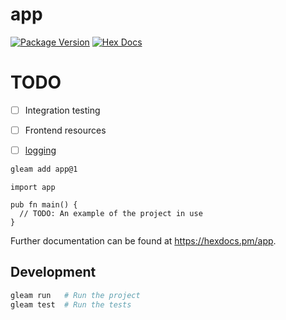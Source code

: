 # app

[![Package Version](https://img.shields.io/hexpm/v/app)](https://hex.pm/packages/app)
[![Hex Docs](https://img.shields.io/badge/hex-docs-ffaff3)](https://hexdocs.pm/app/)


# TODO
- [ ] Integration testing
- [ ] Frontend resources
- [ ] [logging](https://hexdocs.pm/flash/)


```sh
gleam add app@1
```
```gleam
import app

pub fn main() {
  // TODO: An example of the project in use
}
```

Further documentation can be found at <https://hexdocs.pm/app>.

## Development

```sh
gleam run   # Run the project
gleam test  # Run the tests
```
